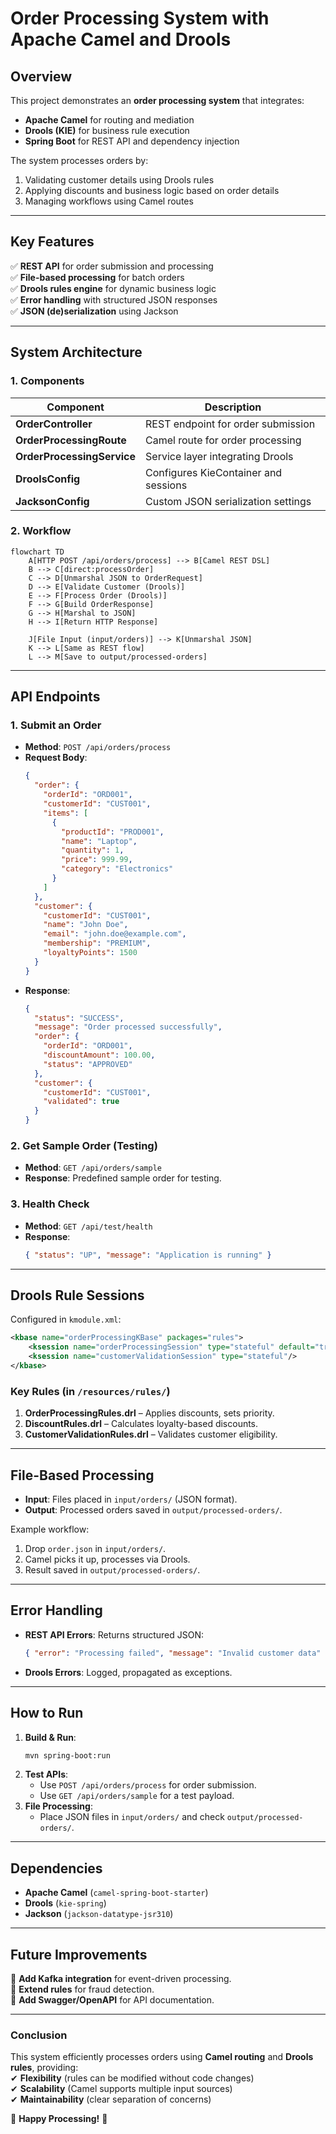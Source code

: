 # **Order Processing System with Apache Camel and Drools**  

## **Overview**  
This project demonstrates an **order processing system** that integrates:  
- **Apache Camel** for routing and mediation  
- **Drools (KIE)** for business rule execution  
- **Spring Boot** for REST API and dependency injection  

The system processes orders by:  
1. Validating customer details using Drools rules  
2. Applying discounts and business logic based on order details  
3. Managing workflows using Camel routes  

---

## **Key Features**  
✅ **REST API** for order submission and processing  
✅ **File-based processing** for batch orders  
✅ **Drools rules engine** for dynamic business logic  
✅ **Error handling** with structured JSON responses  
✅ **JSON (de)serialization** using Jackson  

---

## **System Architecture**  

### **1. Components**  
| Component | Description |  
|-----------|------------|  
| **OrderController** | REST endpoint for order submission |  
| **OrderProcessingRoute** | Camel route for order processing |  
| **OrderProcessingService** | Service layer integrating Drools |  
| **DroolsConfig** | Configures KieContainer and sessions |  
| **JacksonConfig** | Custom JSON serialization settings |  

### **2. Workflow**  
```mermaid
flowchart TD
    A[HTTP POST /api/orders/process] --> B[Camel REST DSL]
    B --> C[direct:processOrder]
    C --> D[Unmarshal JSON to OrderRequest]
    D --> E[Validate Customer (Drools)]
    E --> F[Process Order (Drools)]
    F --> G[Build OrderResponse]
    G --> H[Marshal to JSON]
    H --> I[Return HTTP Response]

    J[File Input (input/orders)] --> K[Unmarshal JSON]
    K --> L[Same as REST flow]
    L --> M[Save to output/processed-orders]
```

---

## **API Endpoints**  

### **1. Submit an Order**  
- **Method**: `POST /api/orders/process`  
- **Request Body**:  
  ```json
  {
    "order": {
      "orderId": "ORD001",
      "customerId": "CUST001",
      "items": [
        {
          "productId": "PROD001",
          "name": "Laptop",
          "quantity": 1,
          "price": 999.99,
          "category": "Electronics"
        }
      ]
    },
    "customer": {
      "customerId": "CUST001",
      "name": "John Doe",
      "email": "john.doe@example.com",
      "membership": "PREMIUM",
      "loyaltyPoints": 1500
    }
  }
  ```
- **Response**:  
  ```json
  {
    "status": "SUCCESS",
    "message": "Order processed successfully",
    "order": {
      "orderId": "ORD001",
      "discountAmount": 100.00,
      "status": "APPROVED"
    },
    "customer": {
      "customerId": "CUST001",
      "validated": true
    }
  }
  ```

### **2. Get Sample Order (Testing)**  
- **Method**: `GET /api/orders/sample`  
- **Response**: Predefined sample order for testing.  

### **3. Health Check**  
- **Method**: `GET /api/test/health`  
- **Response**:  
  ```json
  { "status": "UP", "message": "Application is running" }
  ```

---

## **Drools Rule Sessions**  
Configured in `kmodule.xml`:  
```xml
<kbase name="orderProcessingKBase" packages="rules">
    <ksession name="orderProcessingSession" type="stateful" default="true"/>
    <ksession name="customerValidationSession" type="stateful"/>
</kbase>
```

### **Key Rules (in `/resources/rules/`)**  
1. **OrderProcessingRules.drl** – Applies discounts, sets priority.  
2. **DiscountRules.drl** – Calculates loyalty-based discounts.  
3. **CustomerValidationRules.drl** – Validates customer eligibility.  

---

## **File-Based Processing**  
- **Input**: Files placed in `input/orders/` (JSON format).  
- **Output**: Processed orders saved in `output/processed-orders/`.  

Example workflow:  
1. Drop `order.json` in `input/orders/`.  
2. Camel picks it up, processes via Drools.  
3. Result saved in `output/processed-orders/`.  

---

## **Error Handling**  
- **REST API Errors**: Returns structured JSON:  
  ```json
  { "error": "Processing failed", "message": "Invalid customer data" }
  ```
- **Drools Errors**: Logged, propagated as exceptions.  

---

## **How to Run**  
1. **Build & Run**:  
   ```sh
   mvn spring-boot:run
   ```
2. **Test APIs**:  
   - Use `POST /api/orders/process` for order submission.  
   - Use `GET /api/orders/sample` for a test payload.  
3. **File Processing**:  
   - Place JSON files in `input/orders/` and check `output/processed-orders/`.  

---

## **Dependencies**  
- **Apache Camel** (`camel-spring-boot-starter`)  
- **Drools** (`kie-spring`)  
- **Jackson** (`jackson-datatype-jsr310`)  

---

## **Future Improvements**  
🔹 **Add Kafka integration** for event-driven processing.  
🔹 **Extend rules** for fraud detection.  
🔹 **Add Swagger/OpenAPI** for API documentation.  

---

### **Conclusion**  
This system efficiently processes orders using **Camel routing** and **Drools rules**, providing:  
✔ **Flexibility** (rules can be modified without code changes)  
✔ **Scalability** (Camel supports multiple input sources)  
✔ **Maintainability** (clear separation of concerns)  

🚀 **Happy Processing!** 🚀
